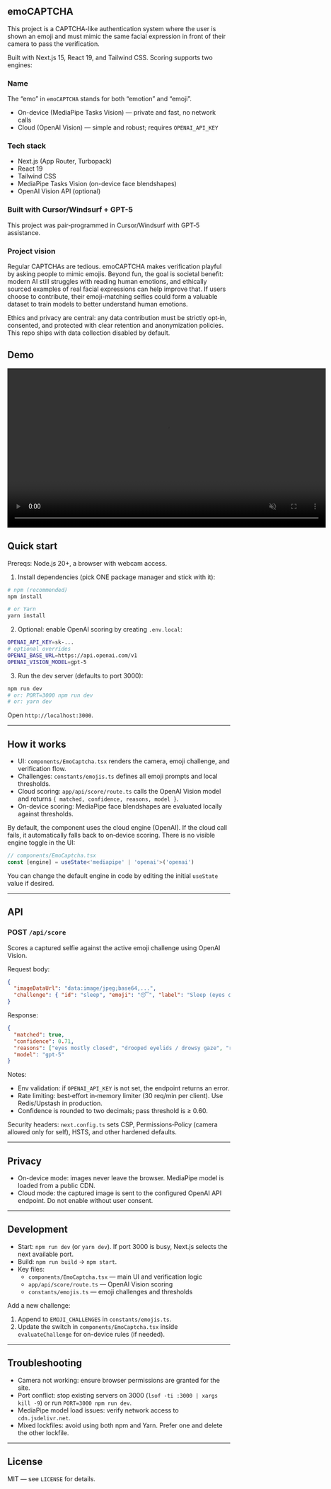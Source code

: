 ## emoCAPTCHA

This project is a CAPTCHA-like authentication system where the user is shown an emoji and must mimic the same facial expression in front of their camera to pass the verification.

Built with Next.js 15, React 19, and Tailwind CSS. Scoring supports two engines:

### Name
The “emo” in `emoCAPTCHA` stands for both “emotion” and “emoji”.

- On-device (MediaPipe Tasks Vision) — private and fast, no network calls
- Cloud (OpenAI Vision) — simple and robust; requires `OPENAI_API_KEY`

### Tech stack
- Next.js (App Router, Turbopack)
- React 19
- Tailwind CSS
- MediaPipe Tasks Vision (on-device face blendshapes)
- OpenAI Vision API (optional)

### Built with Cursor/Windsurf + GPT-5
This project was pair‑programmed in Cursor/Windsurf with GPT‑5 assistance.

### Project vision
Regular CAPTCHAs are tedious. emoCAPTCHA makes verification playful by asking people to mimic emojis. Beyond fun, the goal is societal benefit: modern AI still struggles with reading human emotions, and ethically sourced examples of real facial expressions can help improve that. If users choose to contribute, their emoji-matching selfies could form a valuable dataset to train models to better understand human emotions.

Ethics and privacy are central: any data contribution must be strictly opt‑in, consented, and protected with clear retention and anonymization policies. This repo ships with data collection disabled by default.

## Demo

<video src="./public/demo.mp4" controls playsinline muted width="720"></video>

## Quick start

Prereqs: Node.js 20+, a browser with webcam access.

1) Install dependencies (pick ONE package manager and stick with it):

```bash
# npm (recommended)
npm install

# or Yarn
yarn install
```

2) Optional: enable OpenAI scoring by creating `.env.local`:

```bash
OPENAI_API_KEY=sk-...
# optional overrides
OPENAI_BASE_URL=https://api.openai.com/v1
OPENAI_VISION_MODEL=gpt-5
```

3) Run the dev server (defaults to port 3000):

```bash
npm run dev
# or: PORT=3000 npm run dev
# or: yarn dev
```

Open `http://localhost:3000`.

---

## How it works
- UI: `components/EmoCaptcha.tsx` renders the camera, emoji challenge, and verification flow.
- Challenges: `constants/emojis.ts` defines all emoji prompts and local thresholds.
- Cloud scoring: `app/api/score/route.ts` calls the OpenAI Vision model and returns `{ matched, confidence, reasons, model }`.
- On-device scoring: MediaPipe face blendshapes are evaluated locally against thresholds.

By default, the component uses the cloud engine (OpenAI). If the cloud call fails, it automatically falls back to on‑device scoring. There is no visible engine toggle in the UI:

```ts
// components/EmoCaptcha.tsx
const [engine] = useState<'mediapipe' | 'openai'>('openai')
```

You can change the default engine in code by editing the initial `useState` value if desired.

---

## API
### POST `/api/score`
Scores a captured selfie against the active emoji challenge using OpenAI Vision.

Request body:

```json
{
  "imageDataUrl": "data:image/jpeg;base64,...",
  "challenge": { "id": "sleep", "emoji": "😴", "label": "Sleep (eyes closed)" }
}
```

Response:

```json
{
  "matched": true,
  "confidence": 0.71,
  "reasons": ["eyes mostly closed", "drooped eyelids / drowsy gaze", "relaxed mouth and jaw"],
  "model": "gpt-5"
}
```

Notes:
- Env validation: if `OPENAI_API_KEY` is not set, the endpoint returns an error.
- Rate limiting: best‑effort in‑memory limiter (30 req/min per client). Use Redis/Upstash in production.
- Confidence is rounded to two decimals; pass threshold is ≥ 0.60.

Security headers: `next.config.ts` sets CSP, Permissions‑Policy (camera allowed only for self), HSTS, and other hardened defaults.

---

## Privacy
- On-device mode: images never leave the browser. MediaPipe model is loaded from a public CDN.
- Cloud mode: the captured image is sent to the configured OpenAI API endpoint. Do not enable without user consent.

---

## Development
- Start: `npm run dev` (or `yarn dev`). If port 3000 is busy, Next.js selects the next available port.
- Build: `npm run build` → `npm start`.
- Key files:
  - `components/EmoCaptcha.tsx` — main UI and verification logic
  - `app/api/score/route.ts` — OpenAI Vision scoring
  - `constants/emojis.ts` — emoji challenges and thresholds

Add a new challenge:
1. Append to `EMOJI_CHALLENGES` in `constants/emojis.ts`.
2. Update the switch in `components/EmoCaptcha.tsx` inside `evaluateChallenge` for on-device rules (if needed).

---

## Troubleshooting
- Camera not working: ensure browser permissions are granted for the site.
- Port conflict: stop existing servers on 3000 (`lsof -ti :3000 | xargs kill -9`) or run `PORT=3000 npm run dev`.
- MediaPipe model load issues: verify network access to `cdn.jsdelivr.net`.
- Mixed lockfiles: avoid using both npm and Yarn. Prefer one and delete the other lockfile.

---

## License
MIT — see `LICENSE` for details.
